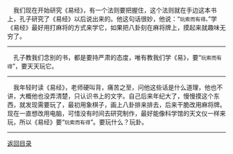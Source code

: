 &emsp;我们现在开始研究《易经》，有一个法则要把握住，这个法则就在手边这本书上，孔子研究了《易经》以后说出来的。他这句话很妙，他说：“``玩索而有得。``”学《易经》最好用打麻将的方式来学它，如果把八卦刻在麻将牌上，摸起来就趣味无穷了。
___
&emsp;孔子教我们念别的书，都是要持严肃的态度，唯有教我们学《易》，要“``玩索而有得``”，要天天玩它。
___
&emsp;我年轻时读《易经》，老师硬叫背，痛苦之至，问他这些话是什么道理，他也不讲，大概他也没弄清楚，只认识书上的文字。自己后来年纪大了，慢慢摸这个东西，就发现需要玩了，最初用象棋子，画上八卦排来排去，后来干脆改用麻将牌。现在一直想改用电脑，可惜没有时间去研究制作，最好能像科学馆的天文仪一样来玩，所以《易经》要“``玩索而有得``”。要玩什么？玩卦。
___
[返回目录](../../master/README.md#目录)